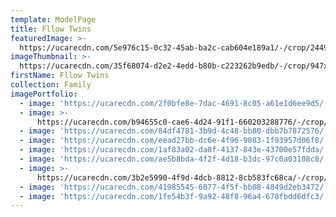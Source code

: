```yaml
---
template: ModelPage
title: Fllow Twins
featuredImage: >-
  https://ucarecdn.com/5e976c15-0c32-45ab-ba2c-cab604e189a1/-/crop/2449x1183/0,55/-/preview/
imageThumbnail: >-
  https://ucarecdn.com/35f68074-d2e2-4edd-b80b-c223262b9edb/-/crop/947x1119/649,77/-/preview/
firstName: Fllow Twins
collection: Family
imagePortfolio:
  - image: 'https://ucarecdn.com/2f0bfe8e-7dac-4691-8c05-a61e1d6ee9d5/'
  - image: >-
      https://ucarecdn.com/b94655c0-cae6-4d24-91f1-660203288776/-/crop/2000x1828/0,672/-/preview/
  - image: 'https://ucarecdn.com/84df4781-3b9d-4c48-bb80-dbb7b7872576/'
  - image: 'https://ucarecdn.com/eead27bb-dc6e-4f96-9083-1f93957d06f8/'
  - image: 'https://ucarecdn.com/1af83a02-da8f-4137-843e-43700e57fdda/'
  - image: 'https://ucarecdn.com/ae5b8bda-4f2f-4d18-b3dc-97c0a03108c8/'
  - image: >-
      https://ucarecdn.com/3b2e5990-4f9d-4dcb-8812-8cb583fc68ca/-/crop/1632x1959/0,491/-/preview/
  - image: 'https://ucarecdn.com/41985545-6077-4f5f-bb08-4849d2eb3472/'
  - image: 'https://ucarecdn.com/1fe54b3f-9a92-48f8-96a4-678fbdd6dfc3/'
---
```


